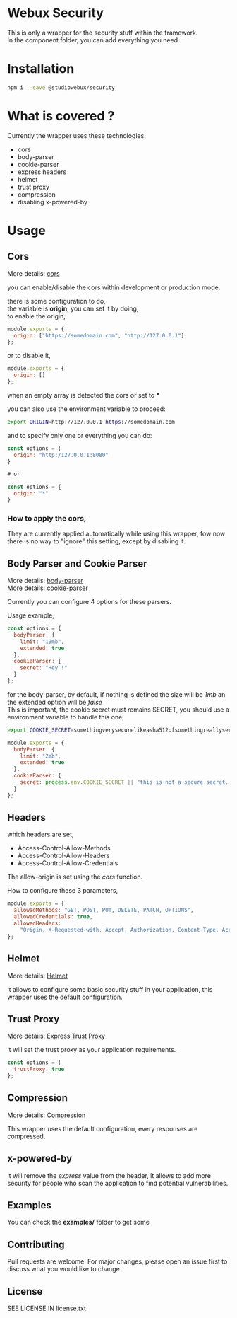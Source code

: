 # Webux Security

This is only a wrapper for the security stuff within the framework.  
In the component folder, you can add everything you need.

# Installation

```bash
npm i --save @studiowebux/security
```

# What is covered ?

Currently the wrapper uses these technologies:

- cors
- body-parser
- cookie-parser
- express headers
- helmet
- trust proxy
- compression
- disabling x-powered-by

# Usage

## Cors

More details: [cors](https://www.npmjs.com/package/cors)

you can enable/disable the cors within development or production mode.

there is some configuration to do,  
the variable is **origin**, you can set it by doing,  
to enable the origin,

```javascript
module.exports = {
  origin: ["https://somedomain.com", "http://127.0.0.1"]
};
```

or to disable it,

```javascript
module.exports = {
  origin: []
};
```

when an empty array is detected the cors or set to **\***

you can also use the environment variable to proceed:

```bash
export ORIGIN=http://127.0.0.1 https://somedomain.com
```

and to specify only one or everything you can do:

```javascript
const options = {
  origin: "http:/127.0.0.1:8080"
}

# or

const options = {
  origin: "*"
}
```

### How to apply the cors,

They are currently applied automatically while using this wrapper, fow now there is no way to "ignore" this setting, except by disabling it.

## Body Parser and Cookie Parser

More details: [body-parser](https://www.npmjs.com/package/body-parser)  
More details: [cookie-parser](https://www.npmjs.com/package/cookie-parser)

Currently you can configure 4 options for these parsers.

Usage example,

```javascript
const options = {
  bodyParser: {
    limit: "10mb",
    extended: true
  },
  cookieParser: {
    secret: "Hey !"
  }
};
```

for the body-parser, by default, if nothing is defined the size will be _1mb_ an the extended option will be _false_  
This is important, the cookie secret must remains SECRET, you should use a environment variable to handle this one,

```bash
export COOKIE_SECRET=somethingverysecurelikeasha512ofsomethingreallysecure
```

```javascript
module.exports = {
  bodyParser: {
    limit: "2mb",
    extended: true
  },
  cookieParser: {
    secret: process.env.COOKIE_SECRET || "this is not a secure secret..."
  }
};
```

## Headers

which headers are set,

- Access-Control-Allow-Methods
- Access-Control-Allow-Headers
- Access-Control-Allow-Credentials

The allow-origin is set using the _cors_ function.

How to configure these 3 parameters,

```javascript
module.exports = {
  allowedMethods: "GET, POST, PUT, DELETE, PATCH, OPTIONS",
  allowedCredentials: true,
  allowedHeaders:
    "Origin, X-Requested-with, Accept, Authorization, Content-Type, Accept-Language"
};
```

## Helmet

More details: [Helmet](https://www.npmjs.com/package/helmet)

it allows to configure some basic security stuff in your application, this wrapper uses the default configuration.

## Trust Proxy

More details: [Express Trust Proxy](https://expressjs.com/en/guide/behind-proxies.html)

it will set the trust proxy as your application requirements.

```javascript
const options = {
  trustProxy: true
};
```

## Compression

More details: [Compression](https://www.npmjs.com/package/compression)

This wrapper uses the default configuration, every responses are compressed.

## x-powered-by

it will remove the _express_ value from the header, it allows to add more security for people who scan the application to find potential vulnerabilities.

## Examples

You can check the **examples/** folder to get some

## Contributing

Pull requests are welcome. For major changes, please open an issue first to discuss what you would like to change.

## License

SEE LICENSE IN license.txt
